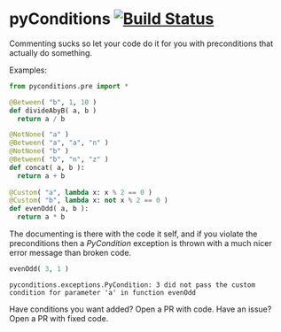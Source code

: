 pyConditions [![Build Status](https://travis-ci.org/streed/pyConditions.png?branch=master)](https://travis-ci.org/streed/pyConditions)
============

Commenting sucks so let your code do it for you with preconditions that actually do something.

Examples:

```python
from pyconditions.pre import *

@Between( "b", 1, 10 )
def divideAbyB( a, b )
  return a / b

@NotNone( "a" )
@Between( "a", "a", "n" )
@NotNone( "b" )
@Between( "b", "n", "z" )
def concat( a, b ):
  return a + b
  
@Custom( "a", lambda x: x % 2 == 0 )
@Custom( "b", lambda x: not x % 2 == 0 )
def evenOdd( a, b ):
  return a * b
```

The documenting is there with the code it self, and if you violate the preconditions then a
_PyCondition_ exception is thrown with a much nicer error message than broken code.

```python
evenOdd( 3, 1 )
```

    pyconditions.exceptions.PyCondition: 3 did not pass the custom condition for parameter 'a' in function evenOdd

Have conditions you want added? Open a PR with code.
Have an issue? Open a PR with fixed code.
